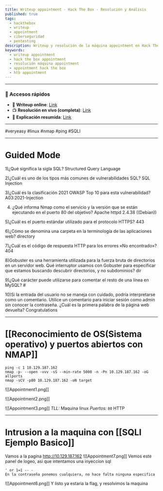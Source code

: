 ```yaml
---
title: Writeup appointment - Hack The Box - Resolución y Análisis
published: true
tags:
  - hackthebox
  - writeup
  - appointment
  - ciberseguridad
  - pentesting
description: Writeup y resolución de la máquina appointment en Hack The Box.
keywords:
  - writeup appointment
  - hack the box appointment
  - resolución máquina appointment
  - appointment hack the box
  - htb appointment
---
```

-----
### 🔗 Accesos rápidos

- 📄 **Writeup online**: [Link](https://publish.obsidian.md/bunzopy/HTB/SuperFacil/Tier+1/Linux/Appointment)
- 📺 **Resolución en vivo (completa)**: [Link](https://www.youtube.com/watch?v=DVXwE5LHL00)
- 🧠 **Explicación resumida**: [Link](https://www.youtube.com/watch?v=67letqFyklI)

---

#veryeasy #linux #nmap #ping #SQLI 

----------
# Guided Mode

1)¿Qué significa la sigla SQL?
	Structured Query Language

2)¿Cuál es uno de los tipos más comunes de vulnerabilidades SQL?
	SQL Injection

3)¿Cuál es la clasificación 2021 OWASP Top 10 para esta vulnerabilidad?
	A03:2021-Injection

4) ¿Qué informa Nmap como el servicio y la versión que se están ejecutando en el puerto 80 del objetivo?
	Apache httpd 2.4.38 ((Debian))

5)¿Cuál es el puerto estándar utilizado para el protocolo HTTPS?
	443

6)¿Cómo se denomina una carpeta en la terminología de las aplicaciones web?
	directory

7)¿Cuál es el código de respuesta HTTP para los errores «No encontrado»?
	404

8)Gobuster es una herramienta utilizada para la fuerza bruta de directorios en un servidor web. Qué interruptor usamos con Gobuster para especificar que estamos buscando descubrir directorios, y no subdominios?
	dir

9)¿Qué carácter puede utilizarse para comentar el resto de una línea en MySQL?
	#

10)Si la entrada del usuario no se maneja con cuidado, podría interpretarse como un comentario. Utilice un comentario para iniciar sesión como admin sin conocer la contraseña. ¿Cuál es la primera palabra de la página web devuelta?
	Congratulations

-------
# [[Reconocimiento de OS(Sistema operativo) y puertos abiertos con NMAP]]

```shell
ping -c 1 10.129.187.162   
nmap -p- --open -vvv -sS --min-rate 5000 -n -Pn 10.129.187.162 -oG allports
nmap -sCV -p80 10.129.187.162 -oN target
```

![[Appointment1.png]]

![[Appointment2.png]]

![[Appointment3.png]]
*TLL:* Maquina linux
*Puertos:*
	`80` HTTP
	
-------
# Intrusion a la maquina con [[SQLI Ejemplo Basico]]

Vamos a la pagina http://10.129.187.162
![[Appointment7.png]]
Vemos este panel de logeo, asi que intentamos una inyeccion sql
```
' or 1=1 -- -
En la contraseña ponemos cualquiera, no hace falta ninguna especifica
```

![[Appointment6.png]]
Y listo ya estaria la flag, y resolvimos la maquina